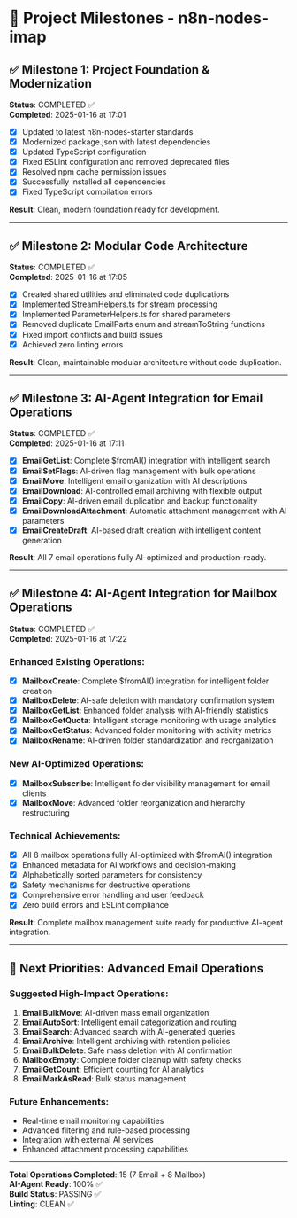 # 🎯 Project Milestones - n8n-nodes-imap

## ✅ Milestone 1: Project Foundation & Modernization
**Status**: COMPLETED ✅  
**Completed**: 2025-01-16 at 17:01

- [x] Updated to latest n8n-nodes-starter standards
- [x] Modernized package.json with latest dependencies  
- [x] Updated TypeScript configuration
- [x] Fixed ESLint configuration and removed deprecated files
- [x] Resolved npm cache permission issues
- [x] Successfully installed all dependencies
- [x] Fixed TypeScript compilation errors

**Result**: Clean, modern foundation ready for development.

---

## ✅ Milestone 2: Modular Code Architecture  
**Status**: COMPLETED ✅  
**Completed**: 2025-01-16 at 17:05

- [x] Created shared utilities and eliminated code duplications
- [x] Implemented StreamHelpers.ts for stream processing
- [x] Implemented ParameterHelpers.ts for shared parameters
- [x] Removed duplicate EmailParts enum and streamToString functions
- [x] Fixed import conflicts and build issues
- [x] Achieved zero linting errors

**Result**: Clean, maintainable modular architecture without code duplication.

---

## ✅ Milestone 3: AI-Agent Integration for Email Operations
**Status**: COMPLETED ✅  
**Completed**: 2025-01-16 at 17:11

- [x] **EmailGetList**: Complete $fromAI() integration with intelligent search
- [x] **EmailSetFlags**: AI-driven flag management with bulk operations
- [x] **EmailMove**: Intelligent email organization with AI descriptions  
- [x] **EmailDownload**: AI-controlled email archiving with flexible output
- [x] **EmailCopy**: AI-driven email duplication and backup functionality
- [x] **EmailDownloadAttachment**: Automatic attachment management with AI parameters
- [x] **EmailCreateDraft**: AI-based draft creation with intelligent content generation

**Result**: All 7 email operations fully AI-optimized and production-ready.

---

## ✅ Milestone 4: AI-Agent Integration for Mailbox Operations
**Status**: COMPLETED ✅  
**Completed**: 2025-01-16 at 17:22

### Enhanced Existing Operations:
- [x] **MailboxCreate**: Complete $fromAI() integration for intelligent folder creation
- [x] **MailboxDelete**: AI-safe deletion with mandatory confirmation system
- [x] **MailboxGetList**: Enhanced folder analysis with AI-friendly statistics
- [x] **MailboxGetQuota**: Intelligent storage monitoring with usage analytics
- [x] **MailboxGetStatus**: Advanced folder monitoring with activity metrics
- [x] **MailboxRename**: AI-driven folder standardization and reorganization

### New AI-Optimized Operations:
- [x] **MailboxSubscribe**: Intelligent folder visibility management for email clients
- [x] **MailboxMove**: Advanced folder reorganization and hierarchy restructuring

### Technical Achievements:
- [x] All 8 mailbox operations fully AI-optimized with $fromAI() integration
- [x] Enhanced metadata for AI workflows and decision-making
- [x] Alphabetically sorted parameters for consistency
- [x] Safety mechanisms for destructive operations
- [x] Comprehensive error handling and user feedback
- [x] Zero build errors and ESLint compliance

**Result**: Complete mailbox management suite ready for productive AI-agent integration.

---

## 🚀 Next Priorities: Advanced Email Operations

### Suggested High-Impact Operations:
1. **EmailBulkMove**: AI-driven mass email organization
2. **EmailAutoSort**: Intelligent email categorization and routing  
3. **EmailSearch**: Advanced search with AI-generated queries
4. **EmailArchive**: Intelligent archiving with retention policies
5. **EmailBulkDelete**: Safe mass deletion with AI confirmation
6. **MailboxEmpty**: Complete folder cleanup with safety checks
7. **EmailGetCount**: Efficient counting for AI analytics
8. **EmailMarkAsRead**: Bulk status management

### Future Enhancements:
- Real-time email monitoring capabilities
- Advanced filtering and rule-based processing
- Integration with external AI services
- Enhanced attachment processing capabilities

---

**Total Operations Completed**: 15 (7 Email + 8 Mailbox)  
**AI-Agent Ready**: 100% ✅  
**Build Status**: PASSING ✅  
**Linting**: CLEAN ✅

